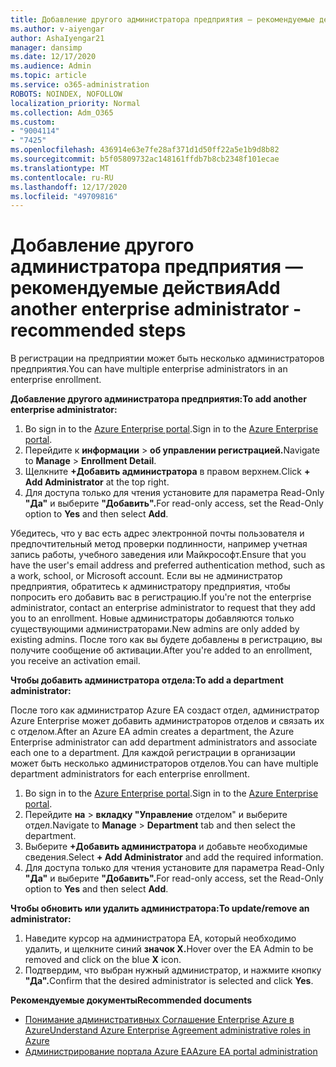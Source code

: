 ```yaml
---
title: Добавление другого администратора предприятия — рекомендуемые действия
ms.author: v-aiyengar
author: AshaIyengar21
manager: dansimp
ms.date: 12/17/2020
ms.audience: Admin
ms.topic: article
ms.service: o365-administration
ROBOTS: NOINDEX, NOFOLLOW
localization_priority: Normal
ms.collection: Adm_O365
ms.custom:
- "9004114"
- "7425"
ms.openlocfilehash: 436914e63e7fe28af371d1d50ff22a5e1b9d8b82
ms.sourcegitcommit: b5f05809732ac148161ffdb7b8cb2348f101ecae
ms.translationtype: MT
ms.contentlocale: ru-RU
ms.lasthandoff: 12/17/2020
ms.locfileid: "49709816"
---
```

# <a name="add-another-enterprise-administrator---recommended-steps"></a><span data-ttu-id="6254f-102">Добавление другого администратора предприятия — рекомендуемые действия</span><span class="sxs-lookup"><span data-stu-id="6254f-102">Add another enterprise administrator - recommended steps</span></span>

<span data-ttu-id="6254f-103">В регистрации на предприятии может быть несколько администраторов предприятия.</span><span class="sxs-lookup"><span data-stu-id="6254f-103">You can have multiple enterprise administrators in an enterprise enrollment.</span></span>

<span data-ttu-id="6254f-104">**Добавление другого администратора предприятия:**</span><span class="sxs-lookup"><span data-stu-id="6254f-104">**To add another enterprise administrator:**</span></span>

1. <span data-ttu-id="6254f-105">Во sign in to the [Azure Enterprise portal](https://ea.azure.com/).</span><span class="sxs-lookup"><span data-stu-id="6254f-105">Sign in to the [Azure Enterprise portal](https://ea.azure.com/).</span></span>
1. <span data-ttu-id="6254f-106">Перейдите к **информации**  >  **об управлении регистрацией.**</span><span class="sxs-lookup"><span data-stu-id="6254f-106">Navigate to **Manage** > **Enrollment Detail**.</span></span>
1. <span data-ttu-id="6254f-107">Щелкните **+Добавить администратора** в правом верхнем.</span><span class="sxs-lookup"><span data-stu-id="6254f-107">Click **+ Add Administrator** at the top right.</span></span>
1. <span data-ttu-id="6254f-108">Для доступа только для чтения установите для параметра Read-Only **"Да"** и выберите **"Добавить".**</span><span class="sxs-lookup"><span data-stu-id="6254f-108">For read-only access, set the Read-Only option to **Yes** and then select **Add**.</span></span>

<span data-ttu-id="6254f-109">Убедитесь, что у вас есть адрес электронной почты пользователя и предпочтительный метод проверки подлинности, например учетная запись работы, учебного заведения или Майкрософт.</span><span class="sxs-lookup"><span data-stu-id="6254f-109">Ensure that you have the user's email address and preferred authentication method, such as a work, school, or Microsoft account.</span></span> <span data-ttu-id="6254f-110">Если вы не администратор предприятия, обратитесь к администратору предприятия, чтобы попросить его добавить вас в регистрацию.</span><span class="sxs-lookup"><span data-stu-id="6254f-110">If you're not the enterprise administrator, contact an enterprise administrator to request that they add you to an enrollment.</span></span> <span data-ttu-id="6254f-111">Новые администраторы добавляются только существующими администраторами.</span><span class="sxs-lookup"><span data-stu-id="6254f-111">New admins are only added by existing admins.</span></span> <span data-ttu-id="6254f-112">После того как вы будете добавлены в регистрацию, вы получите сообщение об активации.</span><span class="sxs-lookup"><span data-stu-id="6254f-112">After you're added to an enrollment, you receive an activation email.</span></span>

<span data-ttu-id="6254f-113">**Чтобы добавить администратора отдела:**</span><span class="sxs-lookup"><span data-stu-id="6254f-113">**To add a department administrator:**</span></span>

<span data-ttu-id="6254f-114">После того как администратор Azure EA создаст отдел, администратор Azure Enterprise может добавить администраторов отделов и связать их с отделом.</span><span class="sxs-lookup"><span data-stu-id="6254f-114">After an Azure EA admin creates a department, the Azure Enterprise administrator can add department administrators and associate each one to a department.</span></span> <span data-ttu-id="6254f-115">Для каждой регистрации в организации может быть несколько администраторов отделов.</span><span class="sxs-lookup"><span data-stu-id="6254f-115">You can have multiple department administrators for each enterprise enrollment.</span></span>

1. <span data-ttu-id="6254f-116">Во sign in to the [Azure Enterprise portal](https://ea.azure.com/).</span><span class="sxs-lookup"><span data-stu-id="6254f-116">Sign in to the [Azure Enterprise portal](https://ea.azure.com/).</span></span>
1. <span data-ttu-id="6254f-117">Перейдите **на**  >  **вкладку "Управление** отделом" и выберите отдел.</span><span class="sxs-lookup"><span data-stu-id="6254f-117">Navigate to **Manage** > **Department** tab and then select the department.</span></span>
1. <span data-ttu-id="6254f-118">Выберите **+Добавить администратора** и добавьте необходимые сведения.</span><span class="sxs-lookup"><span data-stu-id="6254f-118">Select **+ Add Administrator** and add the required information.</span></span>
1. <span data-ttu-id="6254f-119">Для доступа только для чтения установите для параметра Read-Only **"Да"** и выберите **"Добавить".**</span><span class="sxs-lookup"><span data-stu-id="6254f-119">For read-only access, set the Read-Only option to **Yes** and then select **Add**.</span></span>

<span data-ttu-id="6254f-120">**Чтобы обновить или удалить администратора:**</span><span class="sxs-lookup"><span data-stu-id="6254f-120">**To update/remove an administrator:**</span></span>

1. <span data-ttu-id="6254f-121">Наведите курсор на администратора EA, который необходимо удалить, и щелкните синий **значок X.**</span><span class="sxs-lookup"><span data-stu-id="6254f-121">Hover over the EA Admin to be removed and click on the blue **X** icon.</span></span>
1. <span data-ttu-id="6254f-122">Подтвердим, что выбран нужный администратор, и нажмите кнопку **"Да".**</span><span class="sxs-lookup"><span data-stu-id="6254f-122">Confirm that the desired administrator is selected and click **Yes**.</span></span>

<span data-ttu-id="6254f-123">**Рекомендуемые документы**</span><span class="sxs-lookup"><span data-stu-id="6254f-123">**Recommended documents**</span></span>

- [<span data-ttu-id="6254f-124">Понимание административных Соглашение Enterprise Azure в Azure</span><span class="sxs-lookup"><span data-stu-id="6254f-124">Understand Azure Enterprise Agreement administrative roles in Azure</span></span>](https://docs.microsoft.com/azure/billing/billing-understand-ea-roles)
- [<span data-ttu-id="6254f-125">Администрирование портала Azure EA</span><span class="sxs-lookup"><span data-stu-id="6254f-125">Azure EA portal administration</span></span>](https://docs.microsoft.com/azure/billing/billing-ea-portal-administration)
